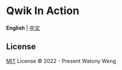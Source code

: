 # Qwik In Action

**English** | [中文](./README.zh_CN.md)

## License

[MIT](./LICENSE) License © 2022 - Present Watony Weng